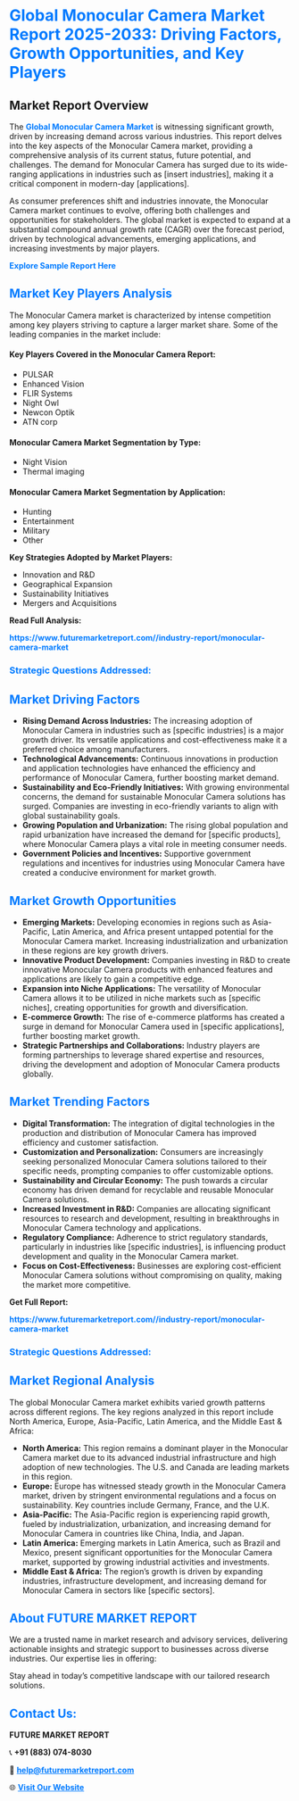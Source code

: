 <h1 style="color: #007BFF;">Global Monocular Camera Market Report 2025-2033: Driving Factors, Growth Opportunities, and Key Players</h1>

<section id="overview">
<h2>Market Report Overview</h2>
<p>The <a href="https://www.futuremarketreport.com//industry-report/monocular-camera-market" style="color: #007BFF; text-decoration: none;"><strong>Global Monocular Camera Market</strong></a> is witnessing significant growth, driven by increasing demand across various industries. This report delves into the key aspects of the Monocular Camera market, providing a comprehensive analysis of its current status, future potential, and challenges. The demand for Monocular Camera has surged due to its wide-ranging applications in industries such as [insert industries], making it a critical component in modern-day [applications].</p>
<p>As consumer preferences shift and industries innovate, the Monocular Camera market continues to evolve, offering both challenges and opportunities for stakeholders. The global market is expected to expand at a substantial compound annual growth rate (CAGR) over the forecast period, driven by technological advancements, emerging applications, and increasing investments by major players.</p>
</section>

<section id="overview">
<p><a href="https://www.futuremarketreport.com//request-sample/reportId=76755" style="color: #007BFF; text-decoration: none;"><strong>Explore Sample Report Here</strong></a></p>
</section>

<section id="key-players">
<h2 style="color: #007BFF;">Market Key Players Analysis</h2>
<p>The Monocular Camera market is characterized by intense competition among key players striving to capture a larger market share. Some of the leading companies in the market include:</p>
<h4>Key Players Covered in the Monocular Camera Report:</h4>
<ul><li>PULSAR</li><li>Enhanced Vision</li><li>FLIR Systems</li><li>Night Owl</li><li>Newcon Optik</li><li>ATN corp</li></ul>
<h4>Monocular Camera Market Segmentation by Type:</h4>
<ul><li>Night Vision</li><li>Thermal imaging</li></ul>

<h4>Monocular Camera Market Segmentation by Application:</h4>
<ul><li>Hunting</li><li>Entertainment</li><li>Military</li><li>Other</li></ul>
<p><strong>Key Strategies Adopted by Market Players:</strong></p>
<ul>
<li>Innovation and R&D</li>
<li>Geographical Expansion</li>
<li>Sustainability Initiatives</li>
<li>Mergers and Acquisitions</li>
</ul>
</section>

<section>
<p><strong>Read Full Analysis: </strong></p><a href="https://www.futuremarketreport.com//industry-report/monocular-camera-market" style="color: #007BFF; text-decoration: none;"><strong>https://www.futuremarketreport.com//industry-report/monocular-camera-market</strong></a>
<h3 style="color: #007BFF;">Strategic Questions Addressed:</h3>
</section>

<section id="driving-factors">
<h2 style="color: #007BFF;">Market Driving Factors</h2>
<ul>
<li><strong>Rising Demand Across Industries:</strong> The increasing adoption of Monocular Camera in industries such as [specific industries] is a major growth driver. Its versatile applications and cost-effectiveness make it a preferred choice among manufacturers.</li>
<li><strong>Technological Advancements:</strong> Continuous innovations in production and application technologies have enhanced the efficiency and performance of Monocular Camera, further boosting market demand.</li>
<li><strong>Sustainability and Eco-Friendly Initiatives:</strong> With growing environmental concerns, the demand for sustainable Monocular Camera solutions has surged. Companies are investing in eco-friendly variants to align with global sustainability goals.</li>
<li><strong>Growing Population and Urbanization:</strong> The rising global population and rapid urbanization have increased the demand for [specific products], where Monocular Camera plays a vital role in meeting consumer needs.</li>
<li><strong>Government Policies and Incentives:</strong> Supportive government regulations and incentives for industries using Monocular Camera have created a conducive environment for market growth.</li>
</ul>
</section>

<section id="growth-opportunities">
<h2 style="color: #007BFF;">Market Growth Opportunities</h2>
<ul>
<li><strong>Emerging Markets:</strong> Developing economies in regions such as Asia-Pacific, Latin America, and Africa present untapped potential for the Monocular Camera market. Increasing industrialization and urbanization in these regions are key growth drivers.</li>
<li><strong>Innovative Product Development:</strong> Companies investing in R&D to create innovative Monocular Camera products with enhanced features and applications are likely to gain a competitive edge.</li>
<li><strong>Expansion into Niche Applications:</strong> The versatility of Monocular Camera allows it to be utilized in niche markets such as [specific niches], creating opportunities for growth and diversification.</li>
<li><strong>E-commerce Growth:</strong> The rise of e-commerce platforms has created a surge in demand for Monocular Camera used in [specific applications], further boosting market growth.</li>
<li><strong>Strategic Partnerships and Collaborations:</strong> Industry players are forming partnerships to leverage shared expertise and resources, driving the development and adoption of Monocular Camera products globally.</li>
</ul>
</section>

<section id="trending-factors">
<h2 style="color: #007BFF;">Market Trending Factors</h2>
<ul>
<li><strong>Digital Transformation:</strong> The integration of digital technologies in the production and distribution of Monocular Camera has improved efficiency and customer satisfaction.</li>
<li><strong>Customization and Personalization:</strong> Consumers are increasingly seeking personalized Monocular Camera solutions tailored to their specific needs, prompting companies to offer customizable options.</li>
<li><strong>Sustainability and Circular Economy:</strong> The push towards a circular economy has driven demand for recyclable and reusable Monocular Camera solutions.</li>
<li><strong>Increased Investment in R&D:</strong> Companies are allocating significant resources to research and development, resulting in breakthroughs in Monocular Camera technology and applications.</li>
<li><strong>Regulatory Compliance:</strong> Adherence to strict regulatory standards, particularly in industries like [specific industries], is influencing product development and quality in the Monocular Camera market.</li>
<li><strong>Focus on Cost-Effectiveness:</strong> Businesses are exploring cost-efficient Monocular Camera solutions without compromising on quality, making the market more competitive.</li>
</ul>
</section>

<section>
<p><strong>Get Full Report: </strong></p><a href="https://www.futuremarketreport.com//industry-report/monocular-camera-market" style="color: #007BFF; text-decoration: none;"><strong>https://www.futuremarketreport.com//industry-report/monocular-camera-market</strong></a>
<h3 style="color: #007BFF;">Strategic Questions Addressed:</h3>
</section>


<section id="regional-analysis">
<h2 style="color: #007BFF;">Market Regional Analysis</h2>
<p>The global Monocular Camera market exhibits varied growth patterns across different regions. The key regions analyzed in this report include North America, Europe, Asia-Pacific, Latin America, and the Middle East & Africa:</p>
<ul>
<li><strong>North America:</strong> This region remains a dominant player in the Monocular Camera market due to its advanced industrial infrastructure and high adoption of new technologies. The U.S. and Canada are leading markets in this region.</li>
<li><strong>Europe:</strong> Europe has witnessed steady growth in the Monocular Camera market, driven by stringent environmental regulations and a focus on sustainability. Key countries include Germany, France, and the U.K.</li>
<li><strong>Asia-Pacific:</strong> The Asia-Pacific region is experiencing rapid growth, fueled by industrialization, urbanization, and increasing demand for Monocular Camera in countries like China, India, and Japan.</li>
<li><strong>Latin America:</strong> Emerging markets in Latin America, such as Brazil and Mexico, present significant opportunities for the Monocular Camera market, supported by growing industrial activities and investments.</li>
<li><strong>Middle East & Africa:</strong> The region’s growth is driven by expanding industries, infrastructure development, and increasing demand for Monocular Camera in sectors like [specific sectors].</li>
</ul>
</section>

<footer>
<h2 style="color: #007BFF;">About FUTURE MARKET REPORT</h2>
<p>We are a trusted name in market research and advisory services, delivering actionable insights and strategic support to businesses across diverse industries. Our expertise lies in offering:</p>

<p>Stay ahead in today’s competitive landscape with our tailored research solutions.</p>

<h2 style="color: #007BFF;">Contact Us:</h2>
<p><strong>FUTURE MARKET REPORT</strong></p>
<p>📞 <strong>+91 (883) 074-8030</strong></p>
<p>📧 <strong><a href="mailto:help@futuremarketreport.com" style="color: #007BFF;">help@futuremarketreport.com</a></strong></p>
<p>🌐 <strong><a href="https://www.futuremarketreport.com/" style="color: #007BFF;">Visit Our Website</a></strong></p>
</footer>